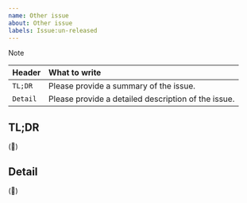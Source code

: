 ```yaml
---
name: Other issue
about: Other issue
labels: Issue:un-released
---
```


> [!NOTE]
> | Header | What to write |
> |:--|:--|
> | `TL;DR` | Please provide a summary of the issue. |
> | `Detail` | Please provide a detailed description of the issue. |

## TL;DR

(📝)

## Detail

(📝)
